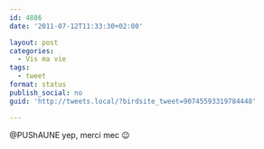 ```yaml
---
id: 4886
date: '2011-07-12T11:33:30+02:00'

layout: post
categories:
  - Vis ma vie
tags:
  - tweet
format: status
publish_social: no
guid: 'http://tweets.local/?birdsite_tweet=90745593319784448'

---
```


@PUShAUNE yep, merci mec 😉